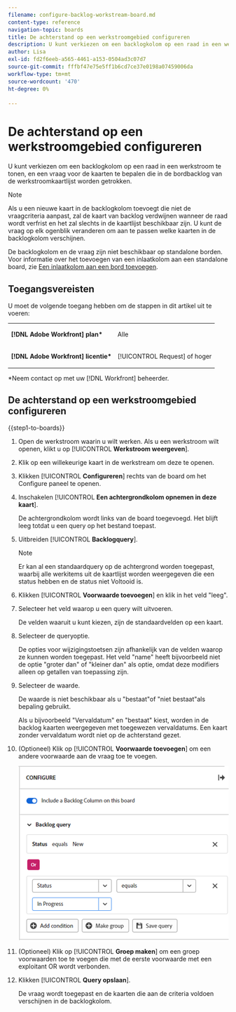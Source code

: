 ```yaml
---
filename: configure-backlog-workstream-board.md
content-type: reference
navigation-topic: boards
title: De achterstand op een werkstroomgebied configureren
description: U kunt verkiezen om een backlogkolom op een raad in een werkstroom te tonen, en een vraag voor de kaarten te bepalen die in de bordbacklog van de werkstroomkaartlijst worden getrokken.
author: Lisa
exl-id: fd2f6eeb-a565-4461-a153-0504ad3c07d7
source-git-commit: fffbf47e75e5ff1b6cd7ce37e0198a07459006da
workflow-type: tm+mt
source-wordcount: '470'
ht-degree: 0%

---
```


# De achterstand op een werkstroomgebied configureren

U kunt verkiezen om een backlogkolom op een raad in een werkstroom te tonen, en een vraag voor de kaarten te bepalen die in de bordbacklog van de werkstroomkaartlijst worden getrokken.

>[!NOTE]
>
>Als u een nieuwe kaart in de backlogkolom toevoegt die niet de vraagcriteria aanpast, zal de kaart van backlog verdwijnen wanneer de raad wordt verfrist en het zal slechts in de kaartlijst beschikbaar zijn. U kunt de vraag op elk ogenblik veranderen om aan te passen welke kaarten in de backlogkolom verschijnen.

De backlogkolom en de vraag zijn niet beschikbaar op standalone borden. Voor informatie over het toevoegen van een inlaatkolom aan een standalone board, zie [Een inlaatkolom aan een bord toevoegen](/help/quicksilver/agile/use-boards-agile-planning-tools/add-intake-column-to-board.md).

## Toegangsvereisten

U moet de volgende toegang hebben om de stappen in dit artikel uit te voeren:

<table style="table-layout:auto"> 
 <col> 
 </col> 
 <col> 
 </col> 
 <tbody> 
  <tr> 
   <td role="rowheader"><strong>[!DNL Adobe Workfront] plan*</strong></td> 
   <td> <p>Alle</p> </td> 
  </tr> 
  <tr> 
   <td role="rowheader"><strong>[!DNL Adobe Workfront] licentie*</strong></td> 
   <td> <p>[!UICONTROL Request] of hoger</p> </td> 
  </tr> 
 </tbody> 
</table>

&#42;Neem contact op met uw [!DNL Workfront] beheerder.

## De achterstand op een werkstroomgebied configureren

{{step1-to-boards}}

1. Open de werkstroom waarin u wilt werken. Als u een werkstroom wilt openen, klikt u op [!UICONTROL **Werkstroom weergeven**].
1. Klik op een willekeurige kaart in de werkstream om deze te openen.
1. Klikken [!UICONTROL **Configureren**] rechts van de board om het Configure paneel te openen.
1. Inschakelen [!UICONTROL **Een achtergrondkolom opnemen in deze kaart**].

   De achtergrondkolom wordt links van de board toegevoegd. Het blijft leeg totdat u een query op het bestand toepast.

1. Uitbreiden [!UICONTROL **Backlogquery**].

   >[!NOTE]
   >
   >Er kan al een standaardquery op de achtergrond worden toegepast, waarbij alle werkitems uit de kaartlijst worden weergegeven die een status hebben en de status niet Voltooid is.

1. Klikken [!UICONTROL **Voorwaarde toevoegen**] en klik in het veld &quot;leeg&quot;.
1. Selecteer het veld waarop u een query wilt uitvoeren.

   De velden waaruit u kunt kiezen, zijn de standaardvelden op een kaart.

1. Selecteer de queryoptie.

   De opties voor wijzigingstoetsen zijn afhankelijk van de velden waarop ze kunnen worden toegepast. Het veld &quot;name&quot; heeft bijvoorbeeld niet de optie &quot;groter dan&quot; of &quot;kleiner dan&quot; als optie, omdat deze modifiers alleen op getallen van toepassing zijn.

1. Selecteer de waarde.

   De waarde is niet beschikbaar als u &quot;bestaat&quot;of &quot;niet bestaat&quot;als bepaling gebruikt.

   Als u bijvoorbeeld &quot;Vervaldatum&quot; en &quot;bestaat&quot; kiest, worden in de backlog kaarten weergegeven met toegewezen vervaldatums. Een kaart zonder vervaldatum wordt niet op de achterstand gezet.

1. (Optioneel) Klik op [!UICONTROL **Voorwaarde toevoegen**] om een andere voorwaarde aan de vraag toe te voegen.

   ![Backlogquery](assets/backlog-query-wrkstrm-board.png)

1. (Optioneel) Klik op [!UICONTROL **Groep maken**] om een groep voorwaarden toe te voegen die met de eerste voorwaarde met een exploitant OR wordt verbonden.
1. Klikken [!UICONTROL **Query opslaan**].

   De vraag wordt toegepast en de kaarten die aan de criteria voldoen verschijnen in de backlogkolom.
